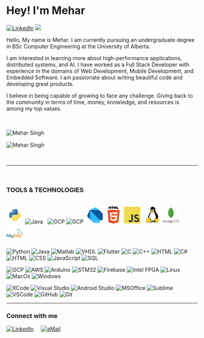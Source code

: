 # Hey! I'm Mehar
<a href="https://www.linkedin.com/in/msnanda"><img src="https://img.shields.io/badge/LinkedIn-Meharpreet-0E76A8?style=for-the-badge&logo=linkedin" alt="LinkedIn"></a>
<a><img src = "https://img.shields.io/badge/Discord-MSN%235907-b3cde0?style=for-the-badge&logo=discord"></a>


Hello, My name is Mehar. I am currently pursuing an undergraduate degree in BSc Computer Engineering at the University of Alberta.

I am interested in learning more about high-performance applications, distributed systems, and AI. 
I have worked as a Full Stack Developer with experience in the domains of Web Development, Mobile Development, and Embedded Software. I am passionate about writing beautiful code and developing great products.

I believe in being capable of growing to face any challenge. Giving back to the community in terms of time, money, knowledge, and resources is among my top values.

<br />

<!-- Stats Images -->
<p>
  <img align="center" src="https://github-readme-stats.vercel.app/api?username=MSNanda515&count_private=true&show_icons=true&locale=en&theme=dracula" alt="Mehar Singh">
</p>
<p>
  <img align="center" src="https://github-readme-stats.vercel.app/api/top-langs?username=MSNanda515&count_private=true&show_icons=true&locale=en&layout=compact&theme=dracula" alt="Mehar Singh">
</p>

<br />

---  

<br />

### TOOLS & TECHNOLOGIES 
<p>
  <br>
  
  <img height="45" src="https://raw.githubusercontent.com/github/explore/597bebe80fb0066a1a125416dce1d933cbfd0856/topics/python/python.png" alt="Python"/>
  <img height="45" src="https://www.svgrepo.com/show/184143/java.svg" alt="Java"/>
  <img height="45" src="https://img.icons8.com/fluent/96/000000/matlab.png" alt=""/>
  <img height="45" src="https://img.icons8.com/color/48/000000/flutter.png" alt=""/>
  <img height="45" src="https://www.vectorlogo.zone/logos/google_cloud/google_cloud-icon.svg" alt="GCP"/>
  <img height="45" src="https://www.vectorlogo.zone/logos/amazon_aws/amazon_aws-icon.svg" alt="GCP"/>
  <img height="45" src="https://img.icons8.com/color/96/000000/c-plus-plus-logo.png" alt=""/>
  <img height="45" src="https://raw.githubusercontent.com/github/explore/80688e429a7d4ef2fca1e82350fe8e3517d3494d/topics/dart/dart.png" alt=""/>
  <img height="45" src="https://raw.githubusercontent.com/github/explore/80688e429a7d4ef2fca1e82350fe8e3517d3494d/topics/html/html.png" alt=""/>
  <img height="45" src="https://raw.githubusercontent.com/devicons/devicon/master/icons/javascript/javascript-original.svg" alt=""/>
  <img height="45" src="https://www.vectorlogo.zone/logos/git-scm/git-scm-icon.svg" alt=""/>
  <img height="45" src="https://raw.githubusercontent.com/devicons/devicon/master/icons/linux/linux-original.svg" alt=""/>
  <img height="45" src="https://raw.githubusercontent.com/devicons/devicon/master/icons/mongodb/mongodb-original-wordmark.svg" alt=""/>
  <img height="45" src="https://raw.githubusercontent.com/devicons/devicon/master/icons/mysql/mysql-original-wordmark.svg" alt=""/>
  <img height="45" src="" alt=""/>
</p>
<p>
<img alt = "Python" src = "https://img.shields.io/badge/Code-Python-3b6878?style=for-the-badge&logo=Python"> 
<img alt = "Java" src = "https://img.shields.io/badge/Code-Java-3b6878?style=for-the-badge&logo=java"> 
<img alt = "Matlab" src = "https://img.shields.io/badge/Code-MatLab-3b6878?style=for-the-badge"> 
<img alt = "VHDL" src = "https://img.shields.io/badge/Code-VHDL-3b6878?style=for-the-badge"> 
<img alt = "Flutter" src = "https://img.shields.io/badge/Code-Flutter-3b6878?style=for-the-badge&logo=flutter"> 
<img alt = "C" src = "https://img.shields.io/badge/Code-C-3b6878?style=for-the-badge&logo=C"> 
<img alt = "C++" src = "https://img.shields.io/badge/Code-C++-3b6878?style=for-the-badge&logo=C++"> <img alt = "HTML" src = "https://img.shields.io/badge/Code-HTML5-3b6878?style=for-the-badge&logo=HTML5"> 
<img alt = "C#" src = "https://img.shields.io/badge/Code-C%23-3b6878?style=for-the-badge"> <img alt = "HTML" src = "https://img.shields.io/badge/Code-HTML5-3b6878?style=for-the-badge&logo=HTML5"> 
<img alt = "CSS" src = "https://img.shields.io/badge/Code-CSS-3b6878?style=for-the-badge&logo=CSS3"> <img alt = "JavaScript" src = "https://img.shields.io/badge/Code-javascript-3b6878?style=for-the-badge&logo=javascript"> 
<img alt = "SQL" src = "https://img.shields.io/badge/Code-Sql-3b6878?style=for-the-badge&logo=mysql">    
</p>

<p>
<img alt = "GCP" src = "https://img.shields.io/badge/Platform-Google%20Cloud-FFCA28?style=for-the-badge&logo=Google-Cloud"> 
<img alt = "AWS" src = "https://img.shields.io/badge/Platform-AWS-FFCA28?style=for-the-badge&logo=Amazon-AWS"> 
<img alt = "Arduino" src = "https://img.shields.io/badge/Platform-Arduino-FFCA28?style=for-the-badge&logo=arduino"> 
<img alt = "STM32" src = "https://img.shields.io/badge/Platform-STM32-FFCA28?style=for-the-badge"> <img alt = "Firebase" src = "https://img.shields.io/badge/Platform-firebase-FFCA28?style=for-the-badge&logo=Firebase"> 
<img alt = "Intel FPGA" src = "https://img.shields.io/badge/Platform-DE10%20SoC-FFCA28?style=for-the-badge&logo=Intel"> 
<img alt = "Linux" src = "https://img.shields.io/badge/Platform-Linux-FFCA28?style=for-the-badge&logo=Linux">
<img alt = "MacOs" src = "https://img.shields.io/badge/Platform-Windows-FFCA28?style=for-the-badge&logo=Windows">
<img alt = "Windows" src = "https://img.shields.io/badge/Platform-macOS-FFCA28?style=for-the-badge&logo=macOS">
</p>
<p>
 
<img alt = "XCode" src = "https://img.shields.io/badge/Tool-Xcode-408400?style=for-the-badge&logo=Xcode"> 
<img alt = "Visual Studio" src = "https://img.shields.io/badge/Tool-Visual%20Studio-408400?style=for-the-badge&logo=Visual-Studio"> 
<img alt = "Android Studio" src = "https://img.shields.io/badge/Tool-android%20studio-408400?style=for-the-badge&logo=android%20studio"> 
<img alt = "MSOffice" src = "https://img.shields.io/badge/Tool-Ms%20Office-408400?style=for-the-badge&logo=Microsoft%20Office"> 
<img alt = "Sublime" src = "https://img.shields.io/badge/Tool-Sublime%20Text-408400?style=for-the-badge&logo=sublime%20text"> 
<img alt = "VSCode" src = "https://img.shields.io/badge/Tool-VS%20CODE-408400?style=for-the-badge&logo=visual%20Studio%20Code"> 
<img alt = "GitHub" src = "https://img.shields.io/badge/Tool-Github-408400?style=for-the-badge&logo=github"> 
<img alt = "Git" src = "https://img.shields.io/badge/Tool-Git-408400?style=for-the-badge&logo=git">
</p>

---
### Connect with me
<a href="https://www.linkedin.com/in/msnanda/"><img src="https://www.svgrepo.com/show/176736/linkedin-social-media.svg" height="45" alt="LinkedIn"></a>
&nbsp; &nbsp; 
<a href="mailto:msnanda515@gmail.com"><img src="https://img.icons8.com/color/48/000000/gmail-new.png" height="45" alt="eMail"></a>

